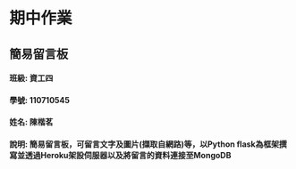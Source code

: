 # 期中作業
## 簡易留言板
#### 班級: 資工四  
#### 學號: 110710545  
#### 姓名: 陳楷茗    
#### 說明:  簡易留言板，可留言文字及圖片(擷取自網路)等，以Python flask為框架撰寫並透過Heroku架設伺服器以及將留言的資料連接至MongoDB
